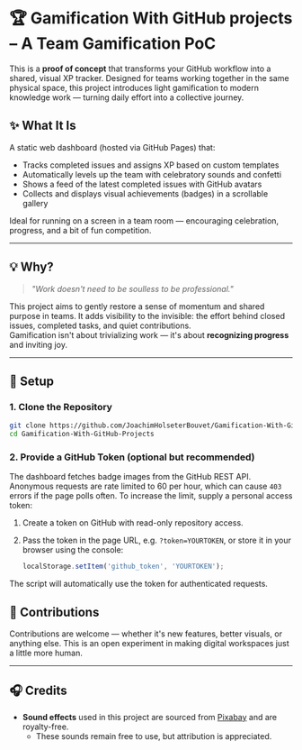 # 🏆 Gamification With GitHub projects – A Team Gamification PoC

This is a **proof of concept** that transforms your GitHub workflow into a shared, visual XP tracker. Designed for teams working together in the same physical space, this project introduces light gamification to modern knowledge work — turning daily effort into a collective journey.

## ✨ What It Is

A static web dashboard (hosted via GitHub Pages) that:

- Tracks completed issues and assigns XP based on custom templates
- Automatically levels up the team with celebratory sounds and confetti
- Shows a feed of the latest completed issues with GitHub avatars
- Collects and displays visual achievements (badges) in a scrollable gallery

Ideal for running on a screen in a team room — encouraging celebration, progress, and a bit of fun competition.

---

## 💡 Why?

> _"Work doesn't need to be soulless to be professional."_

This project aims to gently restore a sense of momentum and shared purpose in teams. It adds visibility to the invisible: the effort behind closed issues, completed tasks, and quiet contributions.  
Gamification isn't about trivializing work — it's about **recognizing progress** and inviting joy.

---

## 🔧 Setup

### 1. Clone the Repository

```bash
git clone https://github.com/JoachimHolseterBouvet/Gamification-With-GitHub-Projects.git
cd Gamification-With-GitHub-Projects
```

### 2. Provide a GitHub Token (optional but recommended)

The dashboard fetches badge images from the GitHub REST API. Anonymous requests
are rate limited to 60 per hour, which can cause `403` errors if the page polls
often. To increase the limit, supply a personal access token:

1. Create a token on GitHub with read-only repository access.
2. Pass the token in the page URL, e.g. `?token=YOURTOKEN`, or store it in your
   browser using the console:

   ```javascript
   localStorage.setItem('github_token', 'YOURTOKEN');
   ```

The script will automatically use the token for authenticated requests.

## 🙌 Contributions

Contributions are welcome — whether it's new features, better visuals, or anything else. This is an open experiment in making digital workspaces just a little more human.

---

## 🎧 Credits

- **Sound effects** used in this project are sourced from [Pixabay](https://pixabay.com/) and are royalty-free.
  - These sounds remain free to use, but attribution is appreciated.
